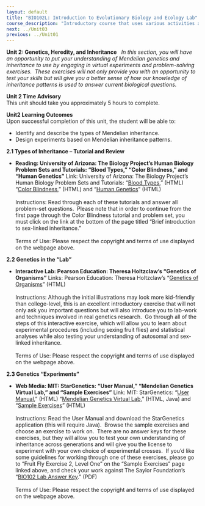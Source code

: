 ```yaml
---
layout: default
title: "BIO102L: Introduction to Evolutionary Biology and Ecology Lab"
course_description: "Introductory course that uses various activities and exercises to provide the basic principles and methods of biology. Lab topics include: the scientific method, DNA structure, transcription and translation, PCR and microarrays, prokaryotic and eukaryotic cells, photosynthesis, glycolysis and cellular respiration, genetics, and cell division."
next: ../Unit03
previous: ../Unit01
---
```

**Unit 2: Genetics, Heredity, and Inheritance** <span id="2"></span> 
*In this section, you will have an opportunity to put your understanding
of Mendelian genetics and inheritance to use by engaging in virtual
experiments and problem-solving exercises.  These exercises will not
only provide you with an opportunity to test your skills but will give
you a better sense of how our knowledge of inheritance patterns is used
to answer current biological questions.*

**Unit 2 Time Advisory**  
This unit should take you approximately 5 hours to complete.

**Unit2 Learning Outcomes**  
Upon successful completion of this unit, the student will be able to:  
-   Identify and describe the types of Mendelian inheritance.
-   Design experiments based on Mendelian inheritance patterns.

**2.1 Types of Inheritance – Tutorial and Review** <span
id="2.1"></span> 
-   **Reading: University of Arizona: The Biology Project’s Human
    Biology Problem Sets and Tutorials: “Blood Types,” “Color
    Blindness,” and “Human Genetics”**
    Link: University of Arizona: The Biology Project’s Human Biology
    Problem Sets and Tutorials: “[Blood
    Types](http://www.biology.arizona.edu/human_bio/problem_sets/blood_types/Intro.html),”
    (HTML) “[Color
    Blindness](http://www.biology.arizona.edu/human_bio/problem_sets/color_blindness/color_blindness.html),”
    (HTML) and “[Human
    Genetics](http://www.biology.arizona.edu/human_bio/problem_sets/human_genetics/human_genetics.html)”
    (HTML)  
        
     Instructions: Read through each of these tutorials and answer all
    problem-set questions.  Please note that in order to continue from
    the first page through the Color Blindness tutorial and problem set,
    you must click on the link at the bottom of the page titled “Brief
    introduction to sex-linked inheritance.”  
        
     Terms of Use: Please respect the copyright and terms of use
    displayed on the webpage above.

**2.2 Genetics in the “Lab”** <span id="2.2"></span> 
-   **Interactive Lab: Pearson Education: Theresa Holtzclaw’s “Genetics
    of Organisms”**
    Links: Pearson Education: Theresa Holtzclaw’s “[Genetics of
    Organisms](http://www.phschool.com/science/biology_place/labbench/lab7/intro.html)”
    (HTML)  
        
     Instructions: Although the initial illustrations may look more
    kid-friendly than college-level, this is an excellent introductory
    exercise that will not only ask you important questions but will
    also introduce you to lab-work and techniques involved in real
    genetics research.  Go through all of the steps of this interactive
    exercise, which will allow you to learn about experimental
    procedures (including sexing fruit flies) and statistical analyses
    while also testing your understanding of autosomal and sex-linked
    inheritance.  
        
     Terms of Use: Please respect the copyright and terms of use
    displayed on the webpage above.

**2.3 Genetics “Experiments”** <span id="2.3"></span> 
-   **Web Media: MIT: StarGenetics: “User Manual,” “Mendelian Genetics
    Virtual Lab,” and “Sample Exercises”**
    Link: MIT: StarGenetics: “[User
    Manual](http://web.mit.edu/star/genetics/documentation/index.html),”
    (HTML) “[Mendelian Genetics Virtual
    Lab](http://web.mit.edu/star/genetics/index.html),” (HTML, Java) and
    “[Sample
    Exercises](http://web.mit.edu/star/genetics/problemsets/index.html)”
    (HTML)  
        
     Instructions: Read the User Manual and download the StarGenetics
    application (this will require Java).  Browse the sample exercises
    and choose an exercise to work on.  There are no answer keys for
    these exercises, but they will allow you to test your own
    understanding of inheritance across generations and will give you
    the license to experiment with your own choice of experimental
    crosses.  If you’d like some guidelines for working through one of
    these exercises, please go to “Fruit Fly Exercise 2, Level One” on
    the “Sample Exercises” page linked above, and check your work
    against The Saylor Foundation’s “[BIO102 Lab Answer
    Key](http://www.saylor.org/site/wp-content/uploads/2011/05/BIO102LAB-AnswerKey-FINAL.pdf).”
    (PDF)  
        
     Terms of Use: Please respect the copyright and terms of use
    displayed on the webpage above.


